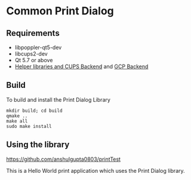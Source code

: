 # Common Print Dialog

## Requirements
- libpoppler-qt5-dev
- libcups2-dev
- Qt 5.7 or above
- [Helper libraries and CUPS Backend](https://github.com/NilanjanaLodh/PrintDialog_Backend) and [GCP Backend](https://github.com/dracarys09/gcp-backend)

## Build
To build and install the Print Dialog Library

```
mkdir build; cd build
qmake ..
make all
sudo make install
```

## Using the library
https://github.com/anshulgupta0803/printTest

This is a Hello World print application which uses the Print Dialog library.
